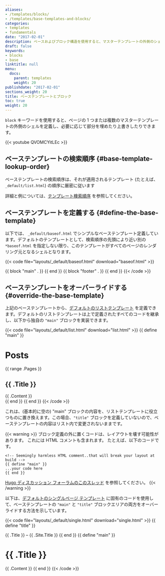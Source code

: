 ```yaml
---
aliases:
- /templates/blocks/
- /templates/base-templates-and-blocks/
categories:
- templates
- fundamentals
date: "2017-02-01"
description: ベースおよびブロック構造を使用すると、マスターテンプレートの外側のシェル (つまり、ページのクロム) を定義できます。
draft: false
keywords:
- blocks
- base
linktitle: null
menu:
  docs:
    parent: templates
    weight: 20
publishdate: "2017-02-01"
sections_weight: 20
title: ベーステンプレートとブロック
toc: true
weight: 20
---
```


`block` キーワードを使用すると、ページの 1 つまたは複数のマスターテンプレートの外側のシェルを定義し、必要に応じて部分を埋めたり上書きしたりできます。

{{< youtube QVOMCYitLEc >}}

## ベーステンプレートの検索順序 {#base-template-lookup-order}

ベーステンプレートの検索順序は、それが適用されるテンプレート (たとえば、 `_default/list.html`) の順序に厳密に従います

詳細と例については、[テンプレート検索順序](/templates/lookup-order/) を参照してください。

## ベーステンプレートを定義する {#define-the-base-template}

以下では、 `_default/baseof.html` でシンプルなベーステンプレート定義しています。デフォルトのテンプレートとして、検索順序の先頭により近い別の `*baseof.html` を指定しない限り、このテンプレートがすべてのページのレンダリング元となるシェルとなります。

{{< code file="layouts/_default/baseof.html" download="baseof.html" >}}
<!DOCTYPE html>
<html>
  <head>
    <meta charset="utf-8">
    <title>{{ block "title" . }}
      <!-- ブロックは、デフォルトのコンテンツを含む場合があります。 -->
      {{ .Site.Title }}
    {{ end }}</title>
  </head>
  <body>
    <!-- ヘッダーなど、すべてのテンプレートが共有するコード -->
    {{ block "main" . }}
      <!-- テンプレート間で差異が生じ始めるページの部分 -->
    {{ end }}
    {{ block "footer" . }}
    <!-- より多くの共有コード、おそらくフッターですが、必要に応じてオーバーライドできます  -->
    {{ end }}
  </body>
</html>
{{< /code >}}

## ベーステンプレートをオーバーライドする {#override-the-base-template}

上記のベーステンプレートから、[デフォルトのリストテンプレート][hugolists] を定義できます。デフォルトのリストテンプレートは上で定義されたすべてのコードを継承し、以下から独自の `"main"` ブロックを実装できます。

{{< code file="layouts/_default/list.html" download="list.html" >}}
{{ define "main" }}
  <h1>Posts</h1>
  {{ range .Pages }}
    <article>
      <h2>{{ .Title }}</h2>
      {{ .Content }}
    </article>
  {{ end }}
{{ end }}
{{< /code >}}

これは、(基本的に空の) "main" ブロックの内容を、リストテンプレートに役立つものに置き換えます。この場合、`"title"` ブロックを定義していないので、ベーステンプレートの内容はリスト内で変更されないままです。

{{< warning >}}
ブロック定義の外に置くコードは、レイアウトを壊す可能性があります。 これには HTML コメントも含まれます。 たとえば、以下のコードです。

```go-html-template
<!-- Seemingly harmless HTML comment..that will break your layout at build -->
{{ define "main" }}
...your code here
{{ end }}
```
[Hugo ディスカッション フォーラムのこのスレッド](https://discourse.gohugo.io/t/baseof-html-block-templates-and-list-types-results-in-empty-pages/5612/6) を参照してください。
{{< /warning >}}

以下は、[デフォルトのシングルページ テンプレート][singletemplate] に固有のコードを使用して、ベーステンプレートの `"main"` と `"title"` ブロックエリアの両方をオーバーライドする方法を示しています。

{{< code file="layouts/_default/single.html" download="single.html" >}}
{{ define "title" }}
  <!-- これは、baseof.html で設定されたデフォルト値をオーバーライドします。つまり、元の例では "{{.Site.Title}}" となります。 -->
  {{ .Title }} &ndash; {{ .Site.Title }}
{{ end }}
{{ define "main" }}
  <h1>{{ .Title }}</h1>
  {{ .Content }}
{{ end }}
{{< /code >}}

[hugolists]: /templates/lists
[lookup]: /templates/lookup-order/
[rendering the section]: /templates/section-templates/
[singletemplate]: /templates/single-page-templates/
